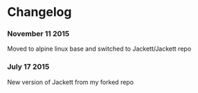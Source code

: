 # Changelog

### November 11 2015
 Moved to alpine linux base and switched to Jackett/Jackett repo

### July 17 2015
 New version of Jackett from my forked repo
